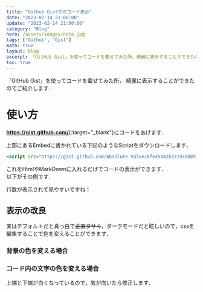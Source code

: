 ```yaml
---
title: "Github Gistでのコード表示"
date: "2023-02-14 21:00:00"
update: "2023-02-14 21:00:00"
category: "Blog"
hero: /assets/images/note.jpg
tags: ["Github", "Gist"]
math: true
layout: blog
excerpt: 「GitHub Gist」を使ってコードを載せてみた所、綺麗に表示することができたのでご紹介します．
toc: true
---
```


「GitHub Gist」を使ってコードを載せてみた所，
綺麗に表示することができたのでご紹介します．

# 使い方

[<b>https://gist.github.com/</b>](https://gist.github.com/){:target="_blank"}にコードをあげます．

上部にあるEmbedに書かれている下記のようなScriptをダウンロードします．

```html
<script src="https://gist.github.com/Absolute-Value/6fe45442837193d88913d67f611692d0.js"></script>
```

これをHtmlやMarkDownに入れるだけでコードの表示ができます．  
以下がその例です．

<script src="https://gist.github.com/Absolute-Value/6fe45442837193d88913d67f611692d0.js"></script>

行数が表示されて見やすいですね！

## 表示の改良

実はデフォルトだと真っ白で<s>正直ダサく</s>，ダークモードだと眩しいので，cssを編集することで色を変えることができます．

### 背景の色を変える場合
<script src="https://gist.github.com/Absolute-Value/2a7e333669037eed48d8a4e2d4f04e7b.js"></script>

### コード内の文字の色を変える場合
<script src="https://gist.github.com/Absolute-Value/5f00de426f3ab9d566edd160a7dd7160.js"></script>

上端と下端が白くなっているので，気が向いたら修正します．